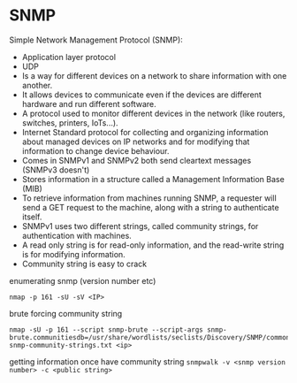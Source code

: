# SNMP

Simple Network Management Protocol (SNMP):
- Application layer protocol
- UDP
- Is a way for different devices on a network to share information with one another. 
- It allows devices to communicate even if the devices are different hardware and run different software.
- A protocol used to monitor different devices in the network (like routers, switches, printers, IoTs...).
- Internet Standard protocol for collecting and organizing information about managed devices on IP networks and for modifying that information to change device behaviour.
- Comes in SNMPv1 and SNMPv2 both send cleartext messages (SNMPv3 doesn't)
- Stores information in a structure called a Management Information Base (MIB)
- To retrieve information from machines running SNMP, a requester will send a GET request to the machine, along with a string to authenticate itself. 
- SNMPv1 uses two different strings, called community strings, for authentication with machines. 
- A read only string is for read-only information, and the read-write string is for modifying information.
- Community string is easy to crack

enumerating snmp (version number etc)
```
nmap -p 161 -sU -sV <IP>
```

brute forcing community string
```
nmap -sU -p 161 --script snmp-brute --script-args snmp-brute.communitiesdb=/usr/share/wordlists/seclists/Discovery/SNMP/common-snmp-community-strings.txt <ip>
```

getting information once have community string
```snmpwalk -v <snmp version number> -c <public string>```
